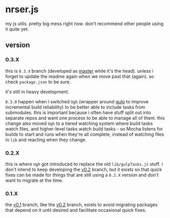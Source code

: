 nrser.js
========

my js utils. pretty big mess right now. don't recommend other people using it quite yet.

version
-------

### 0.3.X

this is `0.3.X` branch (developed as [master][] while it's the head). unless i forget to update the readme again when we move past that (again). so check `package.json` to be sure.

[master]: https://github.com/nrser/nrser.js/tree/master

it's still in heavy development.

`0.3.0` happen when i switched `Ugh` (wrapper around [gulp][] to improve incremental build reliability) to be better able to include tasks from submodules. this is important because i often have stuff split out into separate repos and want one process to be able to manage all of them. this change also moved `Ugh` to a tiered watching system where build tasks watch files, and higher-level tasks watch build tasks - so Mocha listens for builds to start and runs when they're all complete, instead of watching files in `lib` and reacting when they change.

[gulp]: https://github.com/gulpjs/gulp

### 0.2.X

this is where `Ugh` got introduced to replace the old `lib/gulpTasks.js` stuff. i don't intend to keep developing the [v0.2][] branch, but it exists so that quick fixes can be made for things that are still using a `0.2.X` version and don't want to migrate at the time.

[v0.2]: https://github.com/nrser/nrser.js/tree/v0.2

### 0.1.X

the [v0.1][] branch, like the [v0.2][] branch, exists to avoid migrating packages that depend on it until desired and facilitate occasional quick fixes.

[v0.1]: https://github.com/nrser/nrser.js/tree/v0.1

